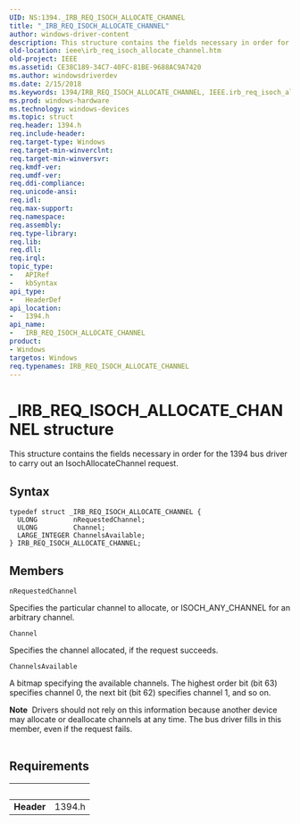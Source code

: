 ```yaml
---
UID: NS:1394._IRB_REQ_ISOCH_ALLOCATE_CHANNEL
title: "_IRB_REQ_ISOCH_ALLOCATE_CHANNEL"
author: windows-driver-content
description: This structure contains the fields necessary in order for the 1394 bus driver to carry out an IsochAllocateChannel request.
old-location: ieee\irb_req_isoch_allocate_channel.htm
old-project: IEEE
ms.assetid: CE38C189-34C7-40FC-81BE-9688AC9A7420
ms.author: windowsdriverdev
ms.date: 2/15/2018
ms.keywords: 1394/IRB_REQ_ISOCH_ALLOCATE_CHANNEL, IEEE.irb_req_isoch_allocate_channel, IRB_REQ_ISOCH_ALLOCATE_CHANNEL, IRB_REQ_ISOCH_ALLOCATE_CHANNEL structure [Buses], _IRB_REQ_ISOCH_ALLOCATE_CHANNEL
ms.prod: windows-hardware
ms.technology: windows-devices
ms.topic: struct
req.header: 1394.h
req.include-header: 
req.target-type: Windows
req.target-min-winverclnt: 
req.target-min-winversvr: 
req.kmdf-ver: 
req.umdf-ver: 
req.ddi-compliance: 
req.unicode-ansi: 
req.idl: 
req.max-support: 
req.namespace: 
req.assembly: 
req.type-library: 
req.lib: 
req.dll: 
req.irql: 
topic_type:
-	APIRef
-	kbSyntax
api_type:
-	HeaderDef
api_location:
-	1394.h
api_name:
-	IRB_REQ_ISOCH_ALLOCATE_CHANNEL
product:
- Windows
targetos: Windows
req.typenames: IRB_REQ_ISOCH_ALLOCATE_CHANNEL
---
```


# _IRB_REQ_ISOCH_ALLOCATE_CHANNEL structure
This structure contains the fields necessary in order for the 1394 bus driver to carry out an IsochAllocateChannel request.

## Syntax
```
typedef struct _IRB_REQ_ISOCH_ALLOCATE_CHANNEL {
  ULONG         nRequestedChannel;
  ULONG         Channel;
  LARGE_INTEGER ChannelsAvailable;
} IRB_REQ_ISOCH_ALLOCATE_CHANNEL;
```

## Members


`nRequestedChannel`

Specifies the particular channel to allocate, or ISOCH_ANY_CHANNEL for an arbitrary channel.

`Channel`

Specifies the channel allocated, if the request succeeds.

`ChannelsAvailable`

A bitmap specifying the available channels. The highest order bit (bit 63) specifies channel 0, the next bit (bit 62) specifies channel 1, and so on.

<div class="alert"><b>Note</b>  Drivers should not rely on this information  because another device may allocate or deallocate channels at any time. The bus driver fills in this member, even if the request fails.</div>
<div> </div>


## Requirements
| &nbsp; | &nbsp; |
| ---- |:---- |
| **Header** | 1394.h |